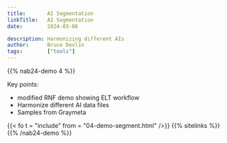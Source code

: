 ```yaml
---
title:       AI Segmentation
linkTitle:   AI Segmentation
date:        2024-03-06

description: Harmonizing different AIs
author:      Bruce Devlin
tags:        ["tools"]
---
```


{{% nab24-demo 4 %}}

Key points:

* modified RNF demo showing ELT workflow
* Harmonize different AI data files
* Samples from Graymeta

{{< fo t = "include" from = "04-demo-segment.html" />}}
{{% sitelinks %}}
{{% /nab24-demo %}}
